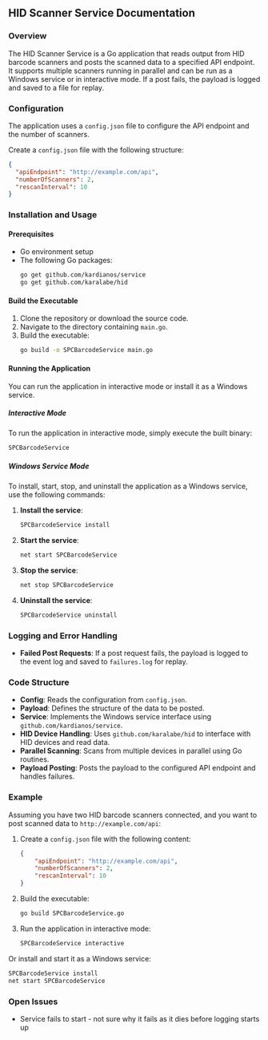 ## HID Scanner Service Documentation

### Overview

The HID Scanner Service is a Go application that reads output from HID barcode scanners and posts the scanned data to a specified API endpoint. It supports multiple scanners running in parallel and can be run as a Windows service or in interactive mode. If a post fails, the payload is logged and saved to a file for replay.

### Configuration

The application uses a `config.json` file to configure the API endpoint and the number of scanners.

Create a `config.json` file with the following structure:

```json
{
  "apiEndpoint": "http://example.com/api",
  "numberOfScanners": 2,
  "rescanInterval": 10
}
```

### Installation and Usage

#### Prerequisites

- Go environment setup
- The following Go packages:
  ```sh
  go get github.com/kardianos/service
  go get github.com/karalabe/hid
  ```

#### Build the Executable

1. Clone the repository or download the source code.
2. Navigate to the directory containing `main.go`.
3. Build the executable:
   ```sh
   go build -o SPCBarcodeService main.go
   ```

#### Running the Application

You can run the application in interactive mode or install it as a Windows service.

##### Interactive Mode

To run the application in interactive mode, simply execute the built binary:

```sh
SPCBarcodeService
```

##### Windows Service Mode

To install, start, stop, and uninstall the application as a Windows service, use the following commands:

1. **Install the service**:

   ```sh
   SPCBarcodeService install
   ```

2. **Start the service**:

   ```sh
   net start SPCBarcodeService
   ```

3. **Stop the service**:

   ```sh
   net stop SPCBarcodeService
   ```

4. **Uninstall the service**:
   ```sh
   SPCBarcodeService uninstall
   ```

### Logging and Error Handling

- **Failed Post Requests**: If a post request fails, the payload is logged to the event log and saved to `failures.log` for replay.

### Code Structure

- **Config**: Reads the configuration from `config.json`.
- **Payload**: Defines the structure of the data to be posted.
- **Service**: Implements the Windows service interface using `github.com/kardianos/service`.
- **HID Device Handling**: Uses `github.com/karalabe/hid` to interface with HID devices and read data.
- **Parallel Scanning**: Scans from multiple devices in parallel using Go routines.
- **Payload Posting**: Posts the payload to the configured API endpoint and handles failures.

### Example

Assuming you have two HID barcode scanners connected, and you want to post scanned data to `http://example.com/api`:

1. Create a `config.json` file with the following content:

   ```json
   {
       "apiEndpoint": "http://example.com/api",
       "numberOfScanners": 2,
       "rescanInterval": 10
   }
   ```

2. Build the executable:

   ```sh
   go build SPCBarcodeService.go
   ```

3. Run the application in interactive mode:
   ```sh
   SPCBarcodeService interactive
   ```

Or install and start it as a Windows service:

```sh
SPCBarcodeService install
net start SPCBarcodeService
```

### Open Issues

- Service fails to start - not sure why it fails as it dies before logging starts up
